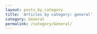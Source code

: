 ```yaml
---
layout: posts_by_category
title: 'Articles by category: general'
category: General
permalink: /category/General/
---
```

